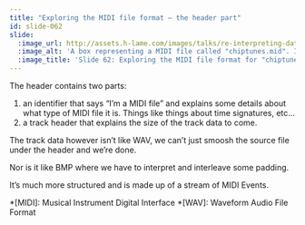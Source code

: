 ```yaml
---
title: "Exploring the MIDI file format – the header part"
id: slide-062
slide:
  :image_url: http://assets.h-lame.com/images/talks/re-interpreting-data/rubyconf-2023/slides/039-stage-03.png
  :image_alt: 'A box representing a MIDI file called "chiptunes.mid". It has been split into two – the header part at the top, and the track data part at the bottom.  The header part has been split into two: the MIDI Identifier & format details at the top, the Track header & size at the bottom. text: chiptunes.mid; MIDI identifier & format details; Track header & size; Track data part; '
  :image_title: 'Slide 62: Exploring the MIDI file format for "chiptunes.mid" – the header part'
---
```

The header contains two parts:

1. an identifier that says “I’m a MIDI file” and explains some details about what type of MIDI file it is.  Things like things about time signatures, etc…
2. a track header that explains the size of the track data to come.

The track data however isn’t like WAV, we can’t just smoosh the source file under the header and we’re done.

Nor is it like BMP where we have to interpret and interleave some padding.

It’s much more structured and is made up of a stream of MIDI Events.

*[MIDI]: Musical Instrument Digital Interface
*[WAV]: Waveform Audio File Format
